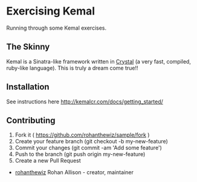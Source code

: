# Exercising Kemal
Running through some Kemal exercises.

## The Skinny
Kemal is a Sinatra-like framework written in [Crystal](https://github.com/crystal-lang/crystal) (a very fast, compiled, ruby-like language).
This is truly a dream come true!!

## Installation
See instructions here http://kemalcr.com/docs/getting_started/

## Contributing

1. Fork it ( https://github.com/rohanthewiz/sample/fork )
2. Create your feature branch (git checkout -b my-new-feature)
3. Commit your changes (git commit -am 'Add some feature')
4. Push to the branch (git push origin my-new-feature)
5. Create a new Pull Request


- [rohanthewiz](https://github.com/rohanthewiz) Rohan Allison - creator, maintainer

